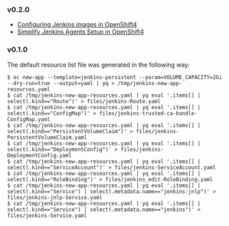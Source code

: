 
### v0.2.0

* [Configuring Jenkins images in OpenShift4](https://docs.openshift.com/container-platform/4.10/openshift_images/using_images/images-other-jenkins.html)
* [Simplify Jenkins Agents Setup in OpenShift4](https://dale-bingham-soteriasoftware.medium.com/simplify-jenkins-slave-agents-setup-in-openshift-4d62a26eda29)

### v0.1.0

The default resource list file was generated in the following way:

```
$ oc new-app --template=jenkins-persistent --param=VOLUME_CAPACITY=2Gi --dry-run=true --output=yaml | yq > /tmp/jenkins-new-app-resources.yaml
$ cat /tmp/jenkins-new-app-resources.yaml | yq eval '.items[] | select(.kind=="Route")' > files/jenkins-Route.yaml
$ cat /tmp/jenkins-new-app-resources.yaml | yq eval '.items[] | select(.kind=="ConfigMap")' > files/jenkins-trusted-ca-bundle-ConfigMap.yaml
$ cat /tmp/jenkins-new-app-resources.yaml | yq eval '.items[] | select(.kind=="PersistentVolumeClaim")' > files/jenkins-PersistentVolumeClaim.yaml
$ cat /tmp/jenkins-new-app-resources.yaml | yq eval '.items[] | select(.kind=="DeploymentConfig")' > files/jenkins-DeploymentConfig.yaml
$ cat /tmp/jenkins-new-app-resources.yaml | yq eval '.items[] | select(.kind=="ServiceAccount")' > files/jenkins-ServiceAccount.yaml
$ cat /tmp/jenkins-new-app-resources.yaml | yq eval '.items[] | select(.kind=="RoleBinding")' > files/jenkins_edit-RoleBinding.yaml
$ cat /tmp/jenkins-new-app-resources.yaml | yq eval '.items[] | select(.kind=="Service") | select(.metadata.name=="jenkins-jnlp")' > files/jenkins-jnlp-Service.yaml
$ cat /tmp/jenkins-new-app-resources.yaml | yq eval '.items[] | select(.kind=="Service") | select(.metadata.name=="jenkins")' > files/jenkins-Service.yaml
```

